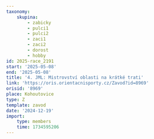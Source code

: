 ```yaml
---
taxonomy:
    skupina:
        - zabicky
        - pulci1
        - pulci2
        - zaci1
        - zaci2
        - dorost
        - hobby
id: 2025-race_2191
start: '2025-05-08'
end: '2025-05-08'
title: '4. JML: Mistrovství oblasti na krátké trati'
link: 'https://oris.orientacnisporty.cz/Zavod?id=8969'
orisid: '8969'
place: Kohoutovice
type: Z
template: zavod
date: '2024-12-19'
import:
    type: members
    time: 1734595206
---
```


